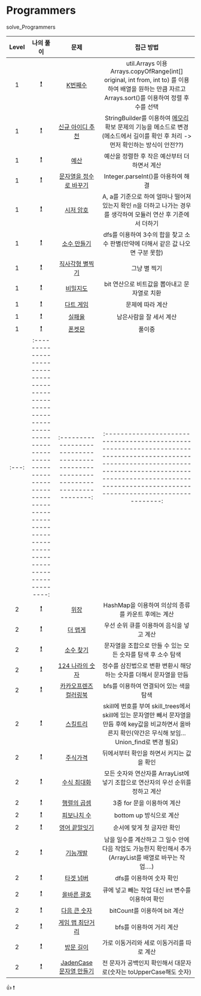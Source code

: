 # Programmers

solve_Programmers

| Level |                                                                                    나의 풀이                                                                                    |                                        문제                                         |                                                                                                        접근 방법                                                                                                         |
| :---: | :-----------------------------------------------------------------------------------------------------------------------------------------------------------------------------: | :---------------------------------------------------------------------------------: | :----------------------------------------------------------------------------------------------------------------------------------------------------------------------------------------------------------------------: |
|   1   |                                 [:exclamation:](https://github.com/dodqjfehfl/Programmers/blob/main/src/lv_1/K%EB%B2%88%EC%A7%B8%EC%88%98.java)                                 |         [K번째수](https://programmers.co.kr/learn/courses/30/lessons/42748)         |                                  util.Arrays 이용 Arrays.copyOfRange(int[] original, int from, int to) 를 이용하여 배열을 원하는 만큼 자르고 Arrays.sort()를 이용하여 정렬 후 수를 선택                                  |
|   1   |              [:exclamation:](https://github.com/dodqjfehfl/Programmers/blob/main/src/lv_1/%EC%8B%A0%EA%B7%9C_%EC%95%84%EC%9D%B4%EB%94%94_%EC%B6%94%EC%B2%9C.java)               |    [신규 아이디 추천](https://programmers.co.kr/learn/courses/30/lessons/72410)     | StringBuilder를 이용하여 [메모리](https://cjh5414.github.io/why-StringBuffer-and-StringBuilder-are-better-than-String/) 확보 문제의 기능을 메소드로 변경 (메소드에서 길이를 확인 후 처리 -> 먼저 확인하는 방식이 안전??) |
|   1   |                                      [:exclamation:](https://github.com/dodqjfehfl/Programmers/blob/main/src/lv_1/%EC%98%88%EC%82%B0.java)                                      |          [예산](https://programmers.co.kr/learn/courses/30/lessons/12982)           |                                                                                       예산을 정렬한 후 작은 예산부터 더하면서 계산                                                                                       |
|   1   | [:exclamation:](https://github.com/dodqjfehfl/Programmers/blob/main/src/lv_1/%EB%AC%B8%EC%9E%90%EC%97%B4%EC%9D%84_%EC%A0%95%EC%88%98%EB%A1%9C_%EB%B0%94%EA%BE%B8%EA%B8%B0.java) | [문자열을 정수로 바꾸기](https://programmers.co.kr/learn/courses/30/lessons/12925)  |                                                                                            Integer.parseInt()를 아용하여 해결                                                                                            |
|   1   |                            [:exclamation:](https://github.com/dodqjfehfl/Programmers/blob/main/src/lv_1/%EC%8B%9C%EC%A0%80_%EC%95%94%ED%98%B8.java)                             |        [시저 암호](https://programmers.co.kr/learn/courses/30/lessons/12926)        |                                                      A, a를 기준으로 하여 얼마나 떨어져있는지 확인 n을 더하고 나가는 경우를 생각하여 모듈러 연산 후 기준에서 더하기                                                      |
|   1   |                                                                                [:exclamation:]()                                                                                |       [소수 만들기](https://programmers.co.kr/learn/courses/30/lessons/12977)       |                                                                     dfs를 이용하여 3수의 합을 찾고 소수 판별(만약에 더해서 같은 값 나오면 구분 못함)                                                                     |
|   1   |                                                                                [:exclamation:]()                                                                                |     [직사각형 별찍기](https://programmers.co.kr/learn/courses/30/lessons/12969)     |                                                                                                       그냥 별 찍기                                                                                                       |
|   1   |                                                                                [:exclamation:]()                                                                                |        [비밀지도](https://programmers.co.kr/learn/courses/30/lessons/17681)         |                                                                                       bit 연산으로 비트값을 뽑아내고 문자열로 치환                                                                                       |
|   1   |                                                                                [:exclamation:]()                                                                                |        [다트 게임](https://programmers.co.kr/learn/courses/30/lessons/17682)        |                                                                                                     문제에 따라 계산                                                                                                     |
|   1   |                                                                                [:exclamation:]()                                                                                |         [실패율](https://programmers.co.kr/learn/courses/30/lessons/42889)          |                                                                                                 남은사람을 잘 세서 계산                                                                                                  |
|   1   |                                                                                [:exclamation:]()                                                                                |          [폰켓몬](https://programmers.co.kr/learn/courses/30/lessons/1845)          |                                                                                                          풀이중                                                                                                          |
| :---: | :-----------------------------------------------------------------------------------------------------------------------------------------------------------------------------: | :--------------------------------------------------------------------------------:  | :----------------------------------------------------------------------------------------------------------------------------------------------------------------------------------------------------------------------: |
|   2   |                                                                                [:exclamation:]()                                                                                |          [위장](https://programmers.co.kr/learn/courses/30/lessons/42578)           |                                                                                   HashMap을 이용하여 의상의 종류를 카운트 후에는 계산                                                                                    |
|   2   |                                                                                [:exclamation:]()                                                                                |         [더 맵게](https://programmers.co.kr/learn/courses/30/lessons/42626)         |                                                                                         우선 순위 큐를 이용하여 음식을 넣고 계산                                                                                         |
|   2   |                                                                                [:exclamation:]()                                                                                |        [소수 찾기](https://programmers.co.kr/learn/courses/30/lessons/42839)        |                                                                               문자열을 조합으로 만들 수 있는 모든 숫자를 탐색 후 소수 탐색                                                                               |
|   2   |                                                                                [:exclamation:]()                                                                                |     [124 나라의 숫자](https://programmers.co.kr/learn/courses/30/lessons/12899)     |                                                                            정수를 삼진법으로 변환 변환시 해당하는 숫자를 더해서 문자열을 만듬                                                                            |
|   2   |                                                                                [:exclamation:]()                                                                                |  [카카오프렌즈 컬러링북](https://programmers.co.kr/learn/courses/30/lessons/1829)   |                                                                                          bfs를 이용하여 연결되어 있는 색을 탐색                                                                                          |
|   2   |                                                                                [:exclamation:]()                                                                                |        [스킬트리](https://programmers.co.kr/learn/courses/30/lessons/49993)         |                             skill에 번호를 부여 skill_trees에서 skill에 있는 문자열만 빼서 문자열을 만듬 후에 key값을 비교하면서 올바른지 확인(약간은 무식해 보임... Union_find로 변경 필요)                             |
|   2   |                                                                                [:exclamation:]()                                                                                |        [주식가격](https://programmers.co.kr/learn/courses/30/lessons/42584)         |                                                                                        뒤에서부터 확인을 하면서 커지는 값을 확인                                                                                         |
|   2   |                                                                                [:exclamation:]()                                                                                |       [수식 최대화](https://programmers.co.kr/learn/courses/30/lessons/67257)       |                                                                     모든 숫자와 연산자를 ArrayList에 넣기 조합으로 연산자의 우선 순위를 정하고 계산                                                                      |
|   2   |                                                                                [:exclamation:]()                                                                                |       [행렬의 곱셈](https://programmers.co.kr/learn/courses/30/lessons/12949)       |                                                                                                3중 for 문을 이용하여 계산                                                                                                |
|   2   |                                                                                [:exclamation:]()                                                                                |       [피보나치 수](https://programmers.co.kr/learn/courses/30/lessons/12945)       |                                                                                                 bottom up 방식으로 계산                                                                                                  |
|   2   |                                                                                [:exclamation:]()                                                                                |      [영어 끝말잇기](https://programmers.co.kr/learn/courses/30/lessons/12981)      |                                                                                                순서에 맞게 첫 글자만 확인                                                                                                |
|   2   |                                                                                [:exclamation:]()                                                                                |        [기능개발](https://programmers.co.kr/learn/courses/30/lessons/42586)         |                                                         남을 일수를 계산하고 그 일수 안에 다음 작업도 가능한지 확인해서 추가(ArrayList를 배열로 바꾸는 작업....)                                                         |
|   2   |                                                                                [:exclamation:]()                                                                                |        [타겟 넘버](https://programmers.co.kr/learn/courses/30/lessons/43165)        |                                                                                                 dfs를 이용하여 숫자 확인                                                                                                 |
|   2   |                                                                                [:exclamation:]()                                                                                |       [올바른 괄호](https://programmers.co.kr/learn/courses/30/lessons/12909)       |                                                                                    큐에 넣고 빼는 작업 대신 int 변수를 이용하여 확인                                                                                     |
|   2   |                                                                                [:exclamation:]()                                                                                |      [다음 큰 숫자](https://programmers.co.kr/learn/courses/30/lessons/12911)       |                                                                                               bitCount를 이용하여 bit 계산                                                                                               |
|   2   |                                                                                [:exclamation:]()                                                                                |     [게임 맵 최단거리](https://programmers.co.kr/learn/courses/30/lessons/1844)     |                                                                                                 bfs를 이용하여 거리 계산                                                                                                 |
|   2   |                                                                                [:exclamation:]()                                                                                |        [방문 길이](https://programmers.co.kr/learn/courses/30/lessons/49994)        |                                                                                        가로 이동거리와 세로 이동거리를 따로 계산                                                                                         |
|   2   |                                                                                [:exclamation:]()                                                                                | [JadenCase 문자열 만들기](https://programmers.co.kr/learn/courses/30/lessons/12951) |                                                                            전 문자가 공백인지 확인해서 대문자로(숫자는 toUpperCase해도 숫자)                                                                             |

:+1:
:exclamation:

